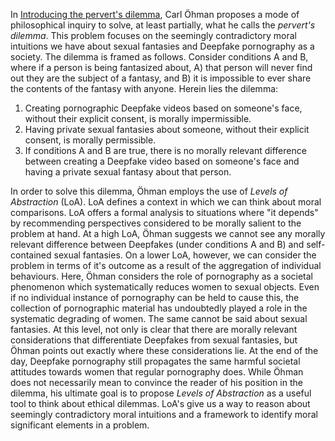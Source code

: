 In [Introducing the pervert's dilemma](https://link.springer.com/article/10.1007/s10676-019-09522-1), Carl Öhman proposes a mode of philosophical inquiry to solve, at least partially, what he calls the *pervert's dilemma*. This problem focuses on the seemingly contradictory moral intuitions we have about sexual fantasies and Deepfake pornography as a society. The dilemma is framed as follows. Consider conditions A and B, where if a person is being fantasized about, A) that person will never find out they are the subject of a fantasy, and B) it is impossible to ever share the contents of the fantasy with anyone. Herein lies the dilemma:

1. Creating pornographic Deepfake videos based on someone's face, without their explicit consent, is morally impermissible.
2. Having private sexual fantasies about someone, without their explicit consent, is morally permissible.
3. If conditions A and B are true, there is no morally relevant difference between creating a Deepfake video based on someone's face and having a private sexual fantasy about that person. 

In order to solve this dilemma, Öhman employs the use of *Levels of Abstraction* (LoA). LoA defines a context in which we can think about moral comparisons. LoA offers a formal analysis to situations where "it depends" by recommending perspectives considered to be morally salient to the problem at hand. At a high LoA, Öhman suggests we cannot see any morally relevant difference between Deepfakes (under conditions A and B) and self-contained sexual fantasies. On a lower LoA, however, we can consider the problem in terms of it's outcome as a result of the aggregation of individual behaviours. Here, Öhman considers the role of pornography as a societal phenomenon which systematically reduces women to sexual objects. Even if no individual instance of pornography can be held to cause this, the collection of pornographic material has undoubtedly played a role in the systematic degrading of women. The same cannot be said about sexual fantasies. At this level, not only is clear that there are morally relevant considerations that differentiate Deepfakes from sexual fantasies, but Öhman points out exactly where these considerations lie. At the end of the day, Deepfake pornography still propagates the same harmful societal attitudes towards women that regular pornography does. While Öhman does not necessarily mean to convince the reader of his position in the dilemma, his ultimate goal is to propose *Levels of Abstraction* as a useful tool to think about ethical dilemmas. LoA's give us a way to reason about seemingly contradictory moral intuitions and a framework to identify moral significant elements in a problem. 


